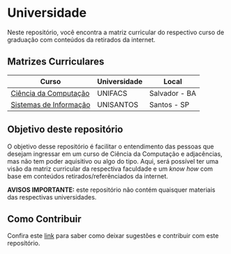# Universidade

Neste repositório, você encontra a matriz curricular do respectivo curso de graduação com conteúdos da retirados da internet.

## Matrizes Curriculares

| Curso                                             | Universidade | Local         |
|---------------------------------------------------|--------------|---------------|
| [Ciência da Computação](ciencia-da-computacao/)   | UNIFACS      | Salvador - BA |
| [Sistemas de Informação](sistemas-de-informacao/) | UNISANTOS    | Santos - SP   |


## Objetivo deste repositório

O objetivo desse repositório é facilitar o entendimento das pessoas que desejam ingressar em um curso de Ciência da Computação e adjacências, mas não tem poder aquisitivo ou algo do tipo. Aqui, será possível ter uma visão da matriz curricular da respectiva faculdade e um _know how_ com base em conteúdos retirados/referênciados da internet.

**AVISOS IMPORTANTE:** este repositório não contém quaisquer materiais das respectivas universidades.

## Como Contribuir

Confira este [link](https://github.com/cerebrobr/universidade/issues/1) para saber como deixar sugestões e contribuir com este reposítório.
